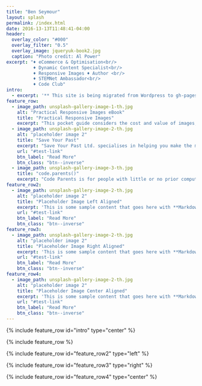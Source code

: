 ```yaml
---
title: "Ben Seymour"
layout: splash
permalink: /index.html
date: 2016-13-13T11:48:41-04:00
header:
  overlay_color: "#000"
  overlay_filter: "0.5"
  overlay_image: jqueryuk-book2.jpg
  caption: "Photo credit: Al Power"
excerpt: "♦ eCommerce & Optimisation<br/>
          ♦ Dynamic Content Specialist<br/>
          ♦ Responsive Images ♦ Author <br/>
          ♦ STEMNet Ambassador<br/>
          ♦ Code Club"
intro:
  - excerpt: '** This site is being migrated from Wordpress to gh-pages hosted Jekyll. Things might not always be as pretty as I would like **'
feature_row:
  - image_path: unsplash-gallery-image-1-th.jpg
    alt: "Practical Responsive Images eBook"
    title: "Practical Responsive Images"
    excerpt: "This pocket guide considers the cost and value of images, reviews image formats and historic practices, and explores some of the new features and tools available to us, such that we can be in a position to undertake a practical approach to responsive images."
  - image_path: unsplash-gallery-image-2-th.jpg
    alt: "placeholder image 2"
    title: "Save Your Past"
    excerpt: "Save Your Past Ltd. specialises in helping you make the most of your pre-digital precious memories. We carefully transform your videos, photos, slides/negatives into a form where they will degrade no more, and can undertake digital restoration work to sensitively turn back the hands of time and rejuvenate them."
    url: "#test-link"
    btn_label: "Read More"
    btn_class: "btn--inverse"
  - image_path: unsplash-gallery-image-3-th.jpg
    title: "code.parents()"
    excerpt: "Code Parents is for people with little or no prior computing experience, who would like to be better prepared to encourage and support children in starting to explore coding."
feature_row2:
  - image_path: unsplash-gallery-image-2-th.jpg
    alt: "placeholder image 2"
    title: "Placeholder Image Left Aligned"
    excerpt: 'This is some sample content that goes here with **Markdown** formatting. Left aligned with `type="left"`'
    url: "#test-link"
    btn_label: "Read More"
    btn_class: "btn--inverse"
feature_row3:
  - image_path: unsplash-gallery-image-2-th.jpg
    alt: "placeholder image 2"
    title: "Placeholder Image Right Aligned"
    excerpt: 'This is some sample content that goes here with **Markdown** formatting. Right aligned with `type="right"`'
    url: "#test-link"
    btn_label: "Read More"
    btn_class: "btn--inverse"
feature_row4:
  - image_path: unsplash-gallery-image-2-th.jpg
    alt: "placeholder image 2"
    title: "Placeholder Image Center Aligned"
    excerpt: 'This is some sample content that goes here with **Markdown** formatting. Centered with `type="center"`'
    url: "#test-link"
    btn_label: "Read More"
    btn_class: "btn--inverse"
---
```


{% include feature_row id="intro" type="center" %}

{% include feature_row %}

{% include feature_row id="feature_row2" type="left" %}

{% include feature_row id="feature_row3" type="right" %}

{% include feature_row id="feature_row4" type="center" %}
